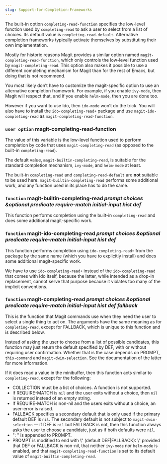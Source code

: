 ```yaml
---
slug: Support-for-Completion-Frameworks
---
```


The built-in option `completing-read-function` specifies the low-level function used by `completing-read` to ask a user to select from a list of choices. Its default value is `completing-read-default`. Alternative completion frameworks typically activate themselves by substituting their own implementation.

Mostly for historic reasons Magit provides a similar option named `magit-completing-read-function`, which only controls the low-level function used by `magit-completing-read`. This option also makes it possible to use a different completing mechanism for Magit than for the rest of Emacs, but doing that is not recommend.

You most likely don’t have to customize the magit-specific option to use an alternative completion framework. For example, if you enable `ivy-mode`, then Magit will respect that, and if you enable `helm-mode`, then you are done too.

However if you want to use Ido, then `ido-mode` won’t do the trick. You will also have to install the `ido-completing-read+` package and use `magit-ido-completing-read` as `magit-completing-read-function`.

### <span className="tag useroption">`user option`</span> **magit-completing-read-function**

The value of this variable is the low-level function used to perform completion by code that uses `magit-completing-read` (as opposed to the built-in `completing-read`).

The default value, `magit-builtin-completing-read`, is suitable for the standard completion mechanism, `ivy-mode`, and `helm-mode` at least.

The built-in `completing-read` and `completing-read-default` are **not** suitable to be used here. `magit-builtin-completing-read` performs some additional work, and any function used in its place has to do the same.

### <span className="tag function">`function`</span> **magit-builtin-completing-read** *prompt choices \&optional predicate require-match initial-input hist def*

This function performs completion using the built-in `completing-read` and does some additional magit-specific work.

### <span className="tag function">`function`</span> **magit-ido-completing-read** *prompt choices \&optional predicate require-match initial-input hist def*

This function performs completion using `ido-completing-read+` from the package by the same name (which you have to explicitly install) and does some additional magit-specific work.

We have to use `ido-completing-read+` instead of the `ido-completing-read` that comes with Ido itself, because the latter, while intended as a drop-in replacement, cannot serve that purpose because it violates too many of the implicit conventions.

### <span className="tag function">`function`</span> **magit-completing-read** *prompt choices \&optional predicate require-match initial-input hist def fallback*

This is the function that Magit commands use when they need the user to select a single thing to act on. The arguments have the same meaning as for `completing-read`, except for FALLBACK, which is unique to this function and is described below.

Instead of asking the user to choose from a list of possible candidates, this function may just return the default specified by DEF, with or without requiring user confirmation. Whether that is the case depends on PROMPT, `this-command` and `magit-dwim-selection`. See the documentation of the latter for more information.

If it does read a value in the minibuffer, then this function acts similar to `completing-read`, except for the following:

*   COLLECTION must be a list of choices. A function is not supported.
*   If REQUIRE-MATCH is `nil` and the user exits without a choice, then `nil` is returned instead of an empty string.
*   If REQUIRE-MATCH is non-nil and the users exits without a choice, an user-error is raised.
*   FALLBACK specifies a secondary default that is only used if the primary default DEF is `nil`. The secondary default is not subject to `magit-dwim-selection` — if DEF is `nil` but FALLBACK is not, then this function always asks the user to choose a candidate, just as if both defaults were `nil`.
*   ": " is appended to PROMPT.
*   PROMPT is modified to end with \\" (default DEF|FALLBACK): \\" provided that DEF or FALLBACK is non-nil, that neither `ivy-mode` nor `helm-mode` is enabled, and that `magit-completing-read-function` is set to its default value of `magit-builtin-completing-read`.
